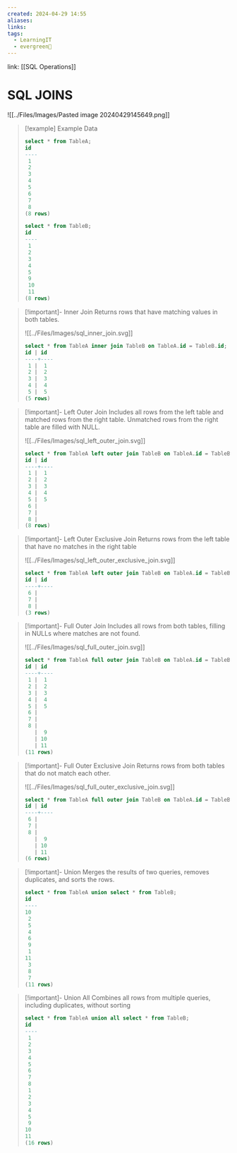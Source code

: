 ```yaml
---
created: 2024-04-29 14:55
aliases: 
links: 
tags:
  - LearningIT
  - evergreen🌳
---
```

link: [[SQL Operations]]
# SQL JOINS

![[../Files/Images/Pasted image 20240429145649.png]]


> [!example] Example Data
>``` sql
>select * from TableA;
> id
>----
>  1
>  2
>  3
>  4
>  5
>  6
>  7
>  8
>(8 rows)
> 
>select * from TableB;
> id
>----
>  1
>  2
>  3
>  4
>  5
>  9
>  10
>  11
>(8 rows)
> 
>```

> [!important]- Inner Join
> Returns rows that have matching values in both tables.
> 
> ![[../Files/Images/sql_inner_join.svg]]
> 
>``` sql
>select * from TableA inner join TableB on TableA.id = TableB.id;
> id | id
>----+----
>  1 |  1
>  2 |  2
>  3 |  3
>  4 |  4
>  5 |  5
>(5 rows)
> 
>```


> [!important]-  Left Outer Join
> Includes all rows from the left table and matched rows from the right table. Unmatched rows from the right table are filled with NULL.
> 
> ![[../Files/Images/sql_left_outer_join.svg]]
> 
>``` sql
>select * from TableA left outer join TableB on TableA.id = TableB.id;
> id | id
>----+----
>  1 |  1
>  2 |  2
>  3 |  3
>  4 |  4
>  5 |  5
>  6 |
>  7 |
>  8 |
>(8 rows)
> 
>```


> [!important]-  Left Outer Exclusive Join
> Returns rows from the left table that have no matches in the right table
> 
> ![[../Files/Images/sql_left_outer_exclusive_join.svg]]
> 
>``` sql
>select * from TableA left outer join TableB on TableA.id = TableB.id where TableB.id is null;
> id | id
>----+----
>  6 |
>  7 |
>  8 |
>(3 rows)
> 
>```


> [!important]-  Full Outer Join
> Includes all rows from both tables, filling in NULLs where matches are not found.
> 
> ![[../Files/Images/sql_full_outer_join.svg]]
> 
>``` sql
>select * from TableA full outer join TableB on TableA.id = TableB.id;
> id | id
>----+----
>  1 |  1
>  2 |  2
>  3 |  3
>  4 |  4
>  5 |  5
>  6 |
>  7 |
>  8 |
>    |  9
>    | 10
>    | 11
>(11 rows)
> 
>```


> [!important]-  Full Outer Exclusive Join
> Returns rows from both tables that do not match each other.
> 
> ![[../Files/Images/sql_full_outer_exclusive_join.svg]]
> 
>``` sql
>select * from TableA full outer join TableB on TableA.id = TableB.id where TableA.id is null or TableB.id is null;
> id | id
>----+----
>  6 |
>  7 |
>  8 |
>    |  9
>    | 10
>    | 11
>(6 rows)
> ``` 


> [!important]- Union
> Merges the results of two queries, removes duplicates, and sorts the rows.
>``` sql
>select * from TableA union select * from TableB;
> id
>----
> 10
>  2
>  5
>  4
>  6
>  9
>  1
> 11
>  3
>  8
>  7
>(11 rows)
>```


> [!important]- Union All
> Combines all rows from multiple queries, including duplicates, without sorting
>``` sql
>select * from TableA union all select * from TableB;
> id
>----
>  1
>  2
>  3
>  4
>  5
>  6
>  7
>  8
>  1
>  2
>  3
>  4
>  5
>  9
> 10
> 11
>(16 rows)
>```